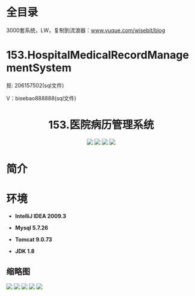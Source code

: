 # 全目录

3000套系统，LW，复制到流浪器：www.yuque.com/wisebit/blog
# 153.HospitalMedicalRecordManagementSystem

<p>抠: 206157502(sql文件)</p>
<p>V：bisebao888888(sql文件)</p>

<p><h1 align="center">153.医院病历管理系统</h1></p>


<p align="center">
	<img src="https://img.shields.io/badge/jdk-1.8-orange.svg"/>
    <img src="https://img.shields.io/badge/spring-5.x-lightgrey.svg"/>
    <img src="https://img.shields.io/badge/springmvc-3.x-blue.svg"/>
    <img src="https://img.shields.io/badge/mybatis-5.x-yellow.svg"/>
</p>

# 简介
>
> 


# 环境

- <b>IntelliJ IDEA 2009.3</b>

- <b>Mysql 5.7.26</b>

- <b>Tomcat 9.0.73</b>

- <b>JDK 1.8</b>




## 缩略图


![](https://bitwise.oss-cn-heyuan.aliyuncs.com/2024/9/10/63d20fc4-86f6-4753-be14-e16bfdfd83b1.png)
![](https://bitwise.oss-cn-heyuan.aliyuncs.com/2024/9/10/5881e5f7-0d37-408e-8734-dabcc15dceb0.png)
![](https://bitwise.oss-cn-heyuan.aliyuncs.com/2024/9/10/5e8f7471-7c81-4c7f-a4d5-ef0197a05131.png)
![](https://bitwise.oss-cn-heyuan.aliyuncs.com/2024/9/10/56771f85-cdc7-47bd-a642-f2d0c91e2ddc.png)
![](https://bitwise.oss-cn-heyuan.aliyuncs.com/2024/9/10/9b0de7d8-ed3b-4a3a-8d69-0933a2f25a85.png)



